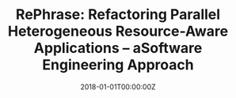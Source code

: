 ---
title: 'RePhrase: Refactoring Parallel Heterogeneous Resource-Aware Applications – aSoftware Engineering Approach'
authors:
- Manuel Desco
date: "2018-01-01T00:00:00Z"
doi: ""
publishDate: "2018-01-01T00:00:00Z"
# Publication type.
# Legend: 0 = Uncategorized; 1 = Conference paper; 2 = Journal article;
# 3 = Preprint / Working Paper; 4 = Report; 5 = Book; 6 = Book section;
# 7 = Thesis; 8 = Patent
publication_types: ["0"]
publication: 'Entidad financiadora: EUROPEAN COMMISSION Horizon 2020 - Research and Innovation Framework Programme'
tags:
- Project
featured: false
links:
- name: 
---